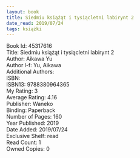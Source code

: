 ```yaml
---
layout: book
title: Siedmiu książąt i tysiącletni labirynt 2
date_read: 2019/07/24
tags: książki
---
```


Book Id: 45317616<br />
Title: Siedmiu książąt i tysiącletni labirynt 2<br />
Author: Aikawa Yu<br />
Author l-f: Yu, Aikawa<br />
Additional Authors: <br />
ISBN: <br />
ISBN13: 9788380964365<br />
My Rating: 3<br />
Average Rating: 4.16<br />
Publisher: Waneko<br />
Binding: Paperback<br />
Number of Pages: 160<br />
Year Published: 2019<br />
Date Added: 2019/07/24<br />
Exclusive Shelf: read<br />
Read Count: 1<br />
Owned Copies: 0<br />


